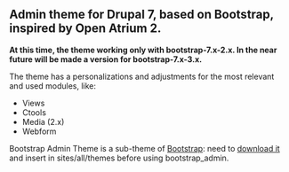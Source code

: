 <h2>Admin theme for Drupal 7, based on Bootstrap, inspired by Open Atrium 2.</h2>

<p><strong>At this time, the theme working only with bootstrap-7.x-2.x. In the near future will be made a version for bootstrap-7.x-3.x.</strong></p>
<p>The theme has a personalizations and adjustments for the most relevant and used modules, like:</p>
<ul>
<li>Views</li>
<li>Ctools</li>
<li>Media (2.x)</li>
<li>Webform</li>
</ul>
<p>Bootstrap Admin Theme is a sub-theme of <a href="https://drupal.org/project/bootstrap">Bootstrap</a>: need to <a href="https://drupal.org/project/bootstrap">download it</a> and insert in sites/all/themes before using bootstrap_admin.</p>
